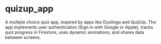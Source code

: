 # quizup_app
A multiple choice quiz app, inspired by apps like Duolingo and QuizUp. The app implements user authentication (Sign in with Google or Apple), tracks quiz progress in Firestore, uses dynamic animations, and shares data between screens.
